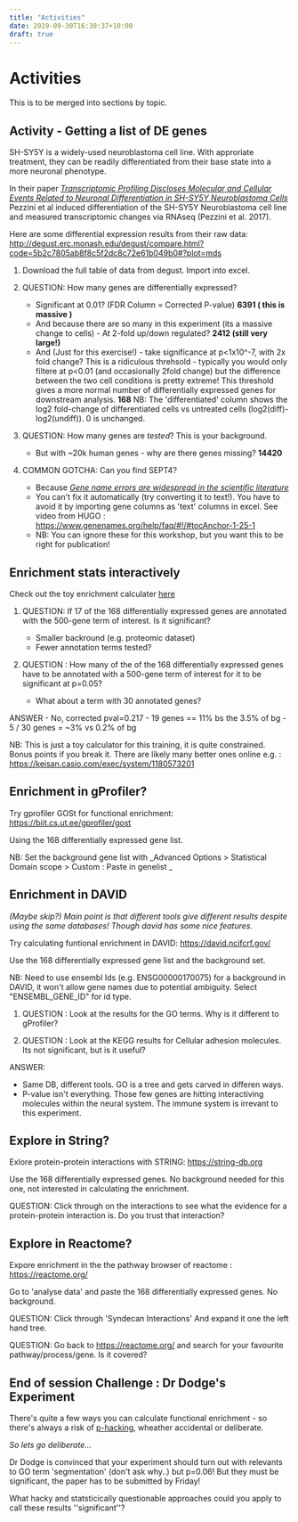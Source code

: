```yaml
---
title: "Activities"
date: 2019-09-30T16:30:37+10:00
draft: true
---
```


# Activities

This is to be merged into sections by topic.


## Activity - Getting a list of DE genes


SH-SY5Y is a widely-used neuroblastoma cell line. 
With approriate treatment, they can be readily differentiated from their base state 
into a more neuronal phenotype. 

In their paper [_Transcriptomic Profiling Discloses Molecular and Cellular Events Related to Neuronal Differentiation in SH-SY5Y Neuroblastoma Cells_](https://link.springer.com/article/10.1007%2Fs10571-016-0403-y) 
Pezzini et al induced differentiation of the SH-SY5Y Neuroblastoma cell line and measured transcriptomic changes via RNAseq (Pezzini et al. 2017).


Here are some differential expression results from their raw data:
http://degust.erc.monash.edu/degust/compare.html?code=5b2c7805ab8f8c5f2dc8c72e61b049b0#?plot=mds


1.  Download the full table of data from degust.  Import into excel. <!-- File>Import -->

2.  QUESTION: How many genes are differentially expressed?

    - Significant at 0.01? (FDR Column = Corrected P-value)   **6391 ( this is massive )**
    - And because there are so many in this experiment (its a massive change to cells) -  At 2-fold up/down regulated? **2412 (still very large!)**    
    - And (Just for this exercise!) -  take significance at p<1x10^-7, with 2x fold change? This is a ridiculous threhsold - typically you would only filtere at p<0.01 (and occasionally 2fold change) but the difference between the two cell conditions is pretty extreme! This threshold gives a more normal number of differentially expressed genes for downstream analysis. **168**
    NB: The 'differentiated' column shows the log2 fold-change of differentiated cells vs untreated cells (log2(diff)-log2(undiff)). 0 is unchanged.

3. QUESTION: How many genes are _tested_? This is your background.
    - But with ~20k human genes - why are there genes missing? **14420**

4. COMMON GOTCHA: Can you find SEPT4?
    - Because [_Gene name errors are widespread in the scientific literature_](https://genomebiology.biomedcentral.com/articles/10.1186/s13059-016-1044-7)
    - You can't fix it automatically (try converting it to text!). You have to avoid it by importing gene columns as 'text' columns in excel. See video from HUGO : https://www.genenames.org/help/faq/#!/#tocAnchor-1-25-1
    - NB: You can ignore these for this workshop, but you want this to be right for publication!



## Enrichment stats interactively

Check out the toy enrichment calculater [here](https://bioinformatics3.erc.monash.edu/rsconnect/connect/#/apps/40/access)


1. QUESTION: If 17 of the 168 differentially expressed genes are annotated with the 500-gene term of interest. Is it significant?
    - Smaller backround (e.g. proteomic dataset) 
    - Fewer annotation terms tested?

2. QUESTION : How many of the of the 168 differentially expressed genes have to be annotated with a 500-gene term of interest for it to be significant at p=0.05?
    - What about a term with 30 annotated genes?


ANSWER 
    - No, corrected pval=0.217 
    - 19 genes == 11% bs the 3.5% of bg 
    - 5 / 30 genes = ~3% vs 0.2% of bg
    

NB: This is just a toy calculator for this training, it is quite constrained. Bonus points if you break it. There are likely many better ones online e.g. : https://keisan.casio.com/exec/system/1180573201


## Enrichment in gProfiler?

Try gprofiler GOSt for functional enrichment: https://biit.cs.ut.ee/gprofiler/gost

Using the 168 differentially expressed gene list.

NB: Set the background gene list with _Advanced Options > Statistical Domain scope > Custom : Paste in genelist _


## Enrichment in DAVID 

_(Maybe skip?) Main point is that different tools give different results despite using the same databases! Though david has some nice features._

Try calculating funtional enrichment in DAVID:  https://david.ncifcrf.gov/

Use the 168 differentially expressed gene list and the background set.

NB: Need to use ensembl Ids (e.g. ENSG00000170075) for a background in DAVID, it won't allow gene names due to potential ambiguity. Select "ENSEMBL_GENE_ID" for id type.

1. QUESTION : Look at the results for the GO terms. Why is it different to gProfiler?

2. QUESTION : Look at the KEGG results for Cellular adhesion molecules. Its not significant, but is it useful?

ANSWER:
  - Same DB, different tools. GO is a tree and gets carved in differen ways.
  - P-value isn't everything. Those few genes are hitting interactiving molecules within the neural system. The immune system is irrevant to this experiment.



## Explore in String?

Exlore protein-protein interactions with STRING: https://string-db.org

Use the 168 differentially expressed genes. No background needed for this one, not interested in calculating the enrichment.

QUESTION: Click through on the interactions to see what the evidence for a protein-protein interaction is. Do you trust that interaction?


## Explore in Reactome?

Expore enrichment in the the pathway browser of reactome : https://reactome.org/

Go to 'analyse data' and paste the 168 differentially expressed genes. No background. 

QUESTION: Click through 'Syndecan Interactions' And expand it one the left hand tree. 

QUESTION: Go back to https://reactome.org/ and search for your favourite pathway/process/gene. Is it covered?


## End of session Challenge : Dr Dodge's Experiment

There's quite a few ways you can calculate functional enrichment - so there's always a risk of [p-hacking](https://journals.plos.org/plosbiology/article?id=10.1371/journal.pbio.1002106), wheather accidental or deliberate. 

_So lets go deliberate..._

Dr Dodge is convinced that your experiment should turn out with relevants to GO term 'segmentation' (don't ask why..) but p=0.06! But they must be significant, the paper has to be submitted by Friday! 

What hacky and statsticically questionable approaches could you apply to call these results ''significant''?
